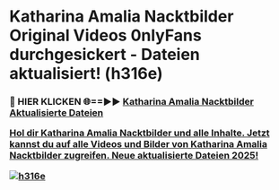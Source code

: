 # Katharina Amalia Nacktbilder Original Videos 0nlyFans durchgesickert - Dateien aktualisiert! (h316e)

<h3>🔴 HIER KLICKEN 🌐==►► <a href="https://tinyurl.com/h6vf6nb8" rel="nofollow">Katharina Amalia Nacktbilder Aktualisierte Dateien

Hol dir Katharina Amalia Nacktbilder und alle Inhalte. Jetzt kannst du auf alle Videos und Bilder von Katharina Amalia Nacktbilder zugreifen. Neue aktualisierte Dateien 2025!

[![h316e](https://i.imgur.com/sD4kR3V.gif)](https://tinyurl.com/h6vf6nb8)

